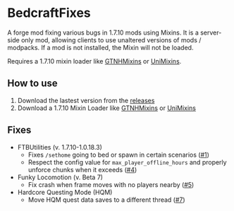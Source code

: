 # BedcraftFixes

A forge mod fixing various bugs in 1.7.10 mods using Mixins. It is a server-side only mod, allowing clients to use
unaltered versions of mods / modpacks. If a mod is not installed, the Mixin will not be loaded.

Requires a 1.7.10 mixin loader like [GTNHMixins](https://github.com/GTNewHorizons/GTNHMixins) or
[UniMixins](https://github.com/LegacyModdingMC/UniMixins).


## How to use

1. Download the lastest version from the [releases](https://github.com/ThePixelbrain/BedcraftFixes/releases)
2. Download a 1.7.10 Mixin Loader like [GTNHMixins](https://github.com/GTNewHorizons/GTNHMixins) or
   [UniMixins](https://github.com/LegacyModdingMC/UniMixins)


## Fixes

- FTBUtilities (v. 1.7.10-1.0.18.3)
  - Fixes `/sethome` going to bed or spawn in certain scenarios ([#1](https://github.com/ThePixelbrain/BedcraftFixes/issues/1))
  - Respect the config value for `max_player_offline_hours` and properly unforce chunks when it exceeds ([#4](https://github.com/ThePixelbrain/BedcraftFixes/pull/4))
- Funky Locomotion (v. Beta 7)
  - Fix crash when frame moves with no players nearby ([#5](https://github.com/ThePixelbrain/BedcraftFixes/issues/5))
- Hardcore Questing Mode (HQM)
  - Move HQM quest data saves to a different thread ([#7](https://github.com/ThePixelbrain/BedcraftFixes/pull/7))
